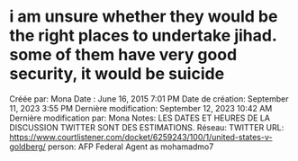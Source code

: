 # i am unsure whether they would be the right places to undertake jihad. some of them have very good security, it would be suicide

Créée par: Mona
Date : June 16, 2015 7:01 PM
Date de création: September 11, 2023 3:55 PM
Dernière modification: September 12, 2023 10:42 AM
Dernière modification par: Mona
Notes: LES DATES ET HEURES DE LA DISCUSSION TWITTER SONT DES ESTIMATIONS.
Réseau: TWITTER
URL: https://www.courtlistener.com/docket/6259243/100/1/united-states-v-goldberg/
person: AFP Federal Agent as mohamadmo7